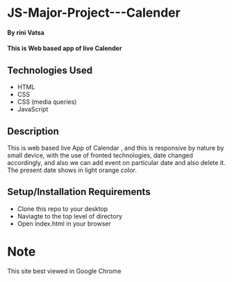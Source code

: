 # JS-Major-Project---Calender

#### By rini Vatsa

#### This is Web based  app of live Calender 

## Technologies Used
   
* HTML
* CSS
* CSS (media queries)
* JavaScript

## Description
This is web based live App of Calendar , and this is responsive by nature by small device, with the use of fronted technologies,
date changed accordingly, and also we can add event on particular date and also delete it. The present date shows in light orange color.

## Setup/Installation Requirements

* Clone this repo to your desktop
* Naviagte to the top level of directory
* Open index.html in your browser

# Note 
This site best viewed in Google Chrome
